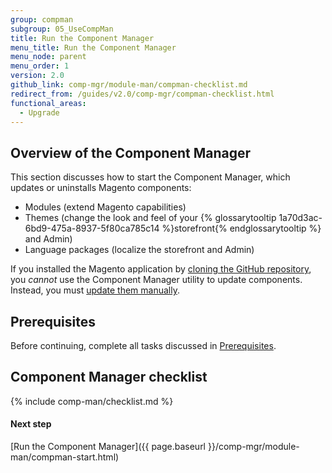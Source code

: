 ```yaml
---
group: compman
subgroup: 05_UseCompMan
title: Run the Component Manager
menu_title: Run the Component Manager
menu_node: parent
menu_order: 1
version: 2.0
github_link: comp-mgr/module-man/compman-checklist.md
redirect_from: /guides/v2.0/comp-mgr/compman-checklist.html
functional_areas:
  - Upgrade
---
```


<h2 id="compman-overview">Overview of the Component Manager</h2>
This section discusses how to start the Component Manager, which updates or uninstalls Magento components:

*	Modules (extend Magento capabilities)
*	Themes (change the look and feel of your {% glossarytooltip 1a70d3ac-6bd9-475a-8937-5f80ca785c14 %}storefront{% endglossarytooltip %} and Admin)
*	Language packages (localize the storefront and Admin)

<div class="bs-callout bs-callout-warning">
    <p>If you installed the Magento application by <a href="{{ page.baseurl }}/install-gde/prereq/dev_install.html">cloning the GitHub repository</a>, you <em>cannot</em> use the Component Manager utility to update components. Instead, you must <a href="{{ page.baseurl }}/install-gde/install/cli/dev_options.html">update them manually</a>.</p>
</div>

<h2 id="compman-prereq">Prerequisites</h2>
Before continuing, complete all tasks discussed in <a href="{{ page.baseurl }}/comp-mgr/prereq/prereq_compman.html">Prerequisites</a>.

## Component Manager checklist
{% include comp-man/checklist.md %}

#### Next step
[Run the Component Manager]({{ page.baseurl }}/comp-mgr/module-man/compman-start.html)
